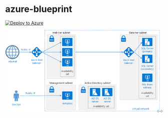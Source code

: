 # azure-blueprint

[![Deploy to Azure](http://azuredeploy.net/deploybutton.svg)](https://portal.azure.com/#create/Microsoft.Template/uri/https%3A%2F%2Fraw.githubusercontent.com%2FAppliedIS%2Fazure-blueprint%2Fmaster%2Fazuredeploy.json)

![alt text](docs/n-tier-diagram.png?raw=true "Azure Blueprint FedRAMP three-tier web-based application compliance architecture")
